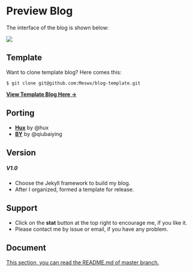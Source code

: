 # Preview Blog

The interface of the blog is shown below:

![](https://github.com/Meswx/meswx.github.io/blob/blog-template/img/blog_desktop.jpg)


## Template

Want to clone template blog? Here comes this:

```
$ git clone git@github.com:Meswx/blog-template.git
```

**[View Template Blog Here &rarr;](https://github.com/Meswx/meswx.github.io/blob/blog-template/)**

## Porting

- [**Hux**](http://huangxuan.me/huxblog-boilerplate/) by @hux
- [**BY**](https://qiubaiying.github.io/) by @qiubaiying

## Version

##### V1.0

- Choose the Jekyll framework to build my blog.
- After I organized, formed a template for release.
 
## Support

- Click on the **stat** button at the top right to encourage me, if you like it.
- Please contact me by issue or email, if you have any problem.

## Document

[This section, you can read the README.md of master branch.]()

